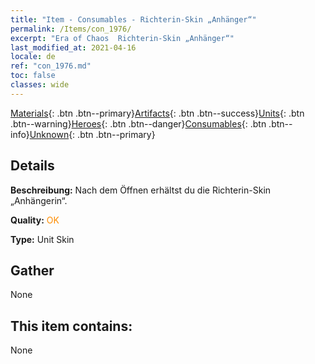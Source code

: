 ```yaml
---
title: "Item - Consumables - Richterin-Skin „Anhänger“"
permalink: /Items/con_1976/
excerpt: "Era of Chaos  Richterin-Skin „Anhänger“"
last_modified_at: 2021-04-16
locale: de
ref: "con_1976.md"
toc: false
classes: wide
---
```

 [Materials](/de/Items/){: .btn .btn--primary}[Artifacts](/de/Items/Artifacts/){: .btn .btn--success}[Units](/de/Items/Units/){: .btn .btn--warning}[Heroes](/de/Items/Heroes/){: .btn .btn--danger}[Consumables](/de/Items/Consumables/){: .btn .btn--info}[Unknown](/de/Items/Unknown/){: .btn .btn--primary}

## Details
 **Beschreibung:** Nach dem Öffnen erhältst du die Richterin-Skin „Anhängerin“.

 **Quality:** <span style="color: #FF8C00">OK</span>

 **Type:** Unit Skin

## Gather

  None

## This item contains:

  None

